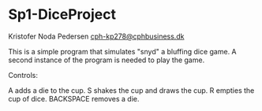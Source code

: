 # Sp1-DiceProject
 Kristofer Noda Pedersen 
cph-kp278@cphbusiness.dk


This is a simple program that simulates "snyd" a bluffing dice game. A second instance of the program is needed to play the game. 


Controls:

A adds a die to the cup.
S shakes the cup and draws the cup.
R empties the cup of dice.
BACKSPACE removes a die.